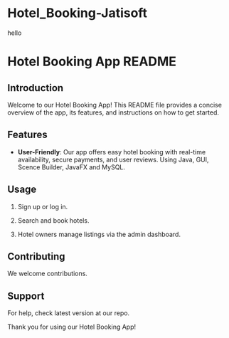 # Hotel_Booking-Jatisoft
hello
# Hotel Booking App README

## Introduction

Welcome to our Hotel Booking App! This README file provides a concise overview of the app, its features, and instructions on how to get started.

## Features

- **User-Friendly**: Our app offers easy hotel booking with real-time availability, secure payments, and user reviews.
Using Java, GUI, Scence Builder,  JavaFX and MySQL.

## Usage

1. Sign up or log in.

2. Search and book hotels.

3. Hotel owners manage listings via the admin dashboard.

## Contributing

We welcome contributions. 

## Support

For help, check latest version at our repo.

Thank you for using our Hotel Booking App!
